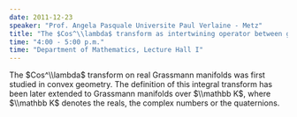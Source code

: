 ```yaml
---
date: 2011-12-23
speaker: "Prof. Angela Pasquale Universite Paul Verlaine - Metz"
title: "The $Cos^\\lambda$ transform as intertwining operator between generalized principal series representations of SL(n+1,K)"
time: "4:00 - 5:00 p.m." 
time: "Department of Mathematics, Lecture Hall I"
---
```

The $Cos^\\lambda$ transform on real Grassmann manifolds was first
studied in convex geometry. The definition of this integral transform
has been later extended to Grassmann manifolds over $\\mathbb K$,
where $\\mathbb K$ denotes the reals, the complex numbers or the
quaternions.
